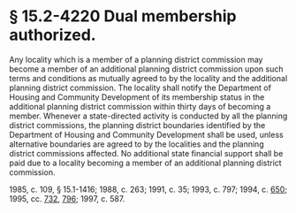 # § 15.2-4220 Dual membership authorized.

<p>Any locality which is a member of a planning district commission may become a member of an additional planning district commission upon such terms and conditions as mutually agreed to by the locality and the additional planning district commission. The locality shall notify the Department of Housing and Community Development of its membership status in the additional planning district commission within thirty days of becoming a member. Whenever a state-directed activity is conducted by all the planning district commissions, the planning district boundaries identified by the Department of Housing and Community Development shall be used, unless alternative boundaries are agreed to by the localities and the planning district commissions affected. No additional state financial support shall be paid due to a locality becoming a member of an additional planning district commission.</p><p>1985, c. 109, § 15.1-1416; 1988, c. 263; 1991, c. 35; 1993, c. 797; 1994, c. <a href='http://lis.virginia.gov/cgi-bin/legp604.exe?941+ful+CHAP0650'>650</a>; 1995, cc. <a href='http://lis.virginia.gov/cgi-bin/legp604.exe?951+ful+CHAP0732'>732</a>, <a href='http://lis.virginia.gov/cgi-bin/legp604.exe?951+ful+CHAP0796'>796</a>; 1997, c. 587.</p>
